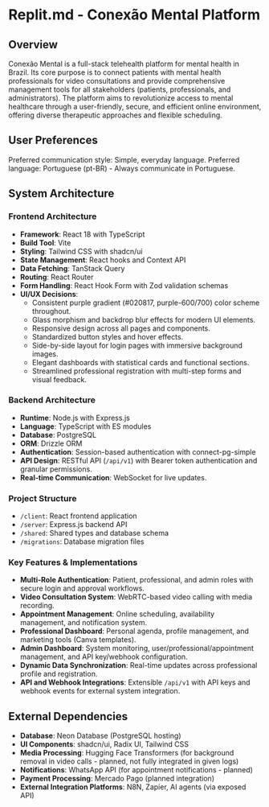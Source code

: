 # Replit.md - Conexão Mental Platform

## Overview

Conexão Mental is a full-stack telehealth platform for mental health in Brazil. Its core purpose is to connect patients with mental health professionals for video consultations and provide comprehensive management tools for all stakeholders (patients, professionals, and administrators). The platform aims to revolutionize access to mental healthcare through a user-friendly, secure, and efficient online environment, offering diverse therapeutic approaches and flexible scheduling.

## User Preferences

Preferred communication style: Simple, everyday language.
Preferred language: Portuguese (pt-BR) - Always communicate in Portuguese.

## System Architecture

### Frontend Architecture
- **Framework**: React 18 with TypeScript
- **Build Tool**: Vite
- **Styling**: Tailwind CSS with shadcn/ui
- **State Management**: React hooks and Context API
- **Data Fetching**: TanStack Query
- **Routing**: React Router
- **Form Handling**: React Hook Form with Zod validation schemas
- **UI/UX Decisions**:
    - Consistent purple gradient (#020817, purple-600/700) color scheme throughout.
    - Glass morphism and backdrop blur effects for modern UI elements.
    - Responsive design across all pages and components.
    - Standardized button styles and hover effects.
    - Side-by-side layout for login pages with immersive background images.
    - Elegant dashboards with statistical cards and functional sections.
    - Streamlined professional registration with multi-step forms and visual feedback.

### Backend Architecture
- **Runtime**: Node.js with Express.js
- **Language**: TypeScript with ES modules
- **Database**: PostgreSQL
- **ORM**: Drizzle ORM
- **Authentication**: Session-based authentication with connect-pg-simple
- **API Design**: RESTful API (`/api/v1`) with Bearer token authentication and granular permissions.
- **Real-time Communication**: WebSocket for live updates.

### Project Structure
- `/client`: React frontend application
- `/server`: Express.js backend API
- `/shared`: Shared types and database schema
- `/migrations`: Database migration files

### Key Features & Implementations
- **Multi-Role Authentication**: Patient, professional, and admin roles with secure login and approval workflows.
- **Video Consultation System**: WebRTC-based video calling with media recording.
- **Appointment Management**: Online scheduling, availability management, and notification system.
- **Professional Dashboard**: Personal agenda, profile management, and marketing tools (Canva templates).
- **Admin Dashboard**: System monitoring, user/professional/appointment management, and API key/webhook configuration.
- **Dynamic Data Synchronization**: Real-time updates across professional profile and registration.
- **API and Webhook Integrations**: Extensible `/api/v1` with API keys and webhook events for external system integration.

## External Dependencies

- **Database**: Neon Database (PostgreSQL hosting)
- **UI Components**: shadcn/ui, Radix UI, Tailwind CSS
- **Media Processing**: Hugging Face Transformers (for background removal in video calls - planned, not fully integrated in given logs)
- **Notifications**: WhatsApp API (for appointment notifications - planned)
- **Payment Processing**: Mercado Pago (planned integration)
- **External Integration Platforms**: N8N, Zapier, AI agents (via exposed API)
